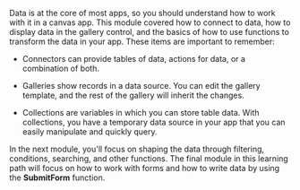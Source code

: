 Data is at the core of most apps, so you should understand how to work with it in a canvas app. This module covered how to connect to data, how to display data in the gallery control, and the basics of how to use functions to transform the data in your app. These items are important to remember:

- Connectors can provide tables of data, actions for data, or a combination of both.

- Galleries show records in a data source. You can edit the gallery template, and the rest of the gallery will inherit the changes.

- Collections are variables in which you can store table data. With collections, you have a temporary data source in your app that you can easily manipulate and quickly query.

In the next module, you'll focus on shaping the data through filtering, conditions, searching, and other functions. The final module in this learning path will focus on how to work with forms and how to write data by using the **SubmitForm** function.
